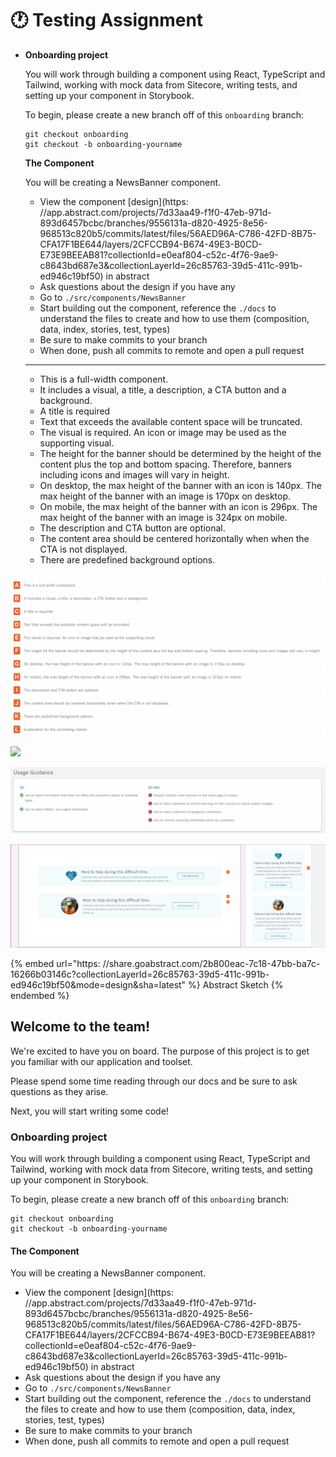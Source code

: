 # 🕐 Testing Assignment

- **Onboarding project**

  You will work through building a component using React, TypeScript and Tailwind, working with mock data from Sitecore, writing tests, and setting up your component in Storybook.

  To begin, please create a new branch off of this `onboarding` branch:

  ```
  git checkout onboarding
  git checkout -b onboarding-yourname
  ```

  **The Component**

  You will be creating a NewsBanner component.

  - View the component [design](https:
    //app.abstract.com/projects/7d33aa49-f1f0-47eb-971d-893d6457bcbc/branches/9556131a-d820-4925-8e56-968513c820b5/commits/latest/files/56AED96A-C786-42FD-8B75-CFA17F1BE644/layers/2CFCCB94-B674-49E3-B0CD-E73E9BEEAB81?collectionId=e0eaf804-c52c-4f76-9ae9-c8643bd687e3&collectionLayerId=26c85763-39d5-411c-991b-ed946c19bf50) in abstract
  - Ask questions about the design if you have any
  - Go to `./src/components/NewsBanner`
  - Start building out the component, reference the `./docs` to understand the files to create and how to use them (composition, data, index, stories, test, types)
  - Be sure to make commits to your branch
  - When done, push all commits to remote and open a pull request

  ***

  - This is a full-width component.
  - It includes a visual, a title, a description, a CTA button and a background.
  - A title is required
  - Text that exceeds the available content space will be truncated.
  - The visual is required. An icon or image may be used as the supporting visual.
  - The height for the banner should be determined by the height of the content plus the top and bottom spacing. Therefore, banners including icons and images will vary in height.
  - On desktop, the max height of the banner with an icon is 140px. The max height of the banner with an image is 170px on desktop.
  - On mobile, the max height of the banner with an icon is 296px. The max height of the banner with an image is 324px on mobile.
  - The description and CTA button are optional.
  - The content area should be centered horizontally when when the CTA is not displayed.
  - There are predefined background options.

![](<../.gitbook/assets/Screen Shot 2022-01-28 at 12.18.23 PM.png>)

![](../.gitbook/assets/assignment.png)

![](<../.gitbook/assets/Screen Shot 2022-01-27 at 3.23.20 AM (1).png>)

![](<../.gitbook/assets/Screen Shot 2022-01-27 at 12.59.02 AM.png>)

{% embed url="https:
//share.goabstract.com/2b800eac-7c18-47bb-ba7c-16266b03146c?collectionLayerId=26c85763-39d5-411c-991b-ed946c19bf50&mode=design&sha=latest" %}
Abstract Sketch
{% endembed %}

## Welcome to the team!

We're excited to have you on board. The purpose of this project is to get you familiar with our application and toolset.

Please spend some time reading through our docs and be sure to ask questions as they arise.

Next, you will start writing some code!

### Onboarding project

You will work through building a component using React, TypeScript and Tailwind, working with mock data from Sitecore, writing tests, and setting up your component in Storybook.

To begin, please create a new branch off of this `onboarding` branch:

```
git checkout onboarding
git checkout -b onboarding-yourname
```

#### The Component

You will be creating a NewsBanner component.

- View the component [design](https:
  //app.abstract.com/projects/7d33aa49-f1f0-47eb-971d-893d6457bcbc/branches/9556131a-d820-4925-8e56-968513c820b5/commits/latest/files/56AED96A-C786-42FD-8B75-CFA17F1BE644/layers/2CFCCB94-B674-49E3-B0CD-E73E9BEEAB81?collectionId=e0eaf804-c52c-4f76-9ae9-c8643bd687e3&collectionLayerId=26c85763-39d5-411c-991b-ed946c19bf50) in abstract
- Ask questions about the design if you have any
- Go to `./src/components/NewsBanner`
- Start building out the component, reference the `./docs` to understand the files to create and how to use them (composition, data, index, stories, test, types)
- Be sure to make commits to your branch
- When done, push all commits to remote and open a pull request
